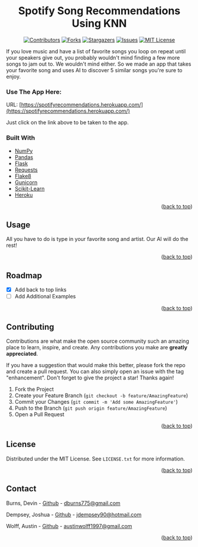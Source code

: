 <div id="top"></div>

<h1 align="center">
Spotify Song Recommendations Using KNN
</h1>

<center>

[![Contributors][contributors-shield]][contributors-url]
[![Forks][forks-shield]][forks-url]
[![Stargazers][stars-shield]][stars-url]
[![Issues][issues-shield]][issues-url]
[![MIT License][license-shield]][license-url]

</center>

<!-- ABOUT THE PROJECT -->
If you love music and have a list of favorite songs you loop on repeat until your speakers give out, you probably wouldn't mind finding a few more songs to jam out to. We wouldn't mind either. So we made an app that takes your favorite song and uses AI to discover 5 similar songs you're sure to enjoy.

### Use The App Here:
URL: [https://spotifyrecommendations.herokuapp.com/](https://spotifyrecommendations.herokuapp.com/)

Just click on the link above to be taken to the app.

### Built With

* [NumPy](https://numpy.org/)
* [Pandas](https://pandas.pydata.org/)
* [Flask](https://flask.palletsprojects.com/en/2.0.x/)
* [Requests](https://pypi.org/project/requests/)
* [Flake8](https://flake8.pycqa.org/en/latest/)
* [Gunicorn](https://gunicorn.org/)
* [Scikit-Learn](https://scikit-learn.org/stable/)
* [Heroku](https://www.heroku.com/)


<p align="right">(<a href="#top">back to top</a>)</p>


<!-- USAGE EXAMPLES -->
## Usage

All you have to do is type in your favorite song and artist. Our AI will do the rest!

<p align="right">(<a href="#top">back to top</a>)</p>


<!-- ROADMAP -->
## Roadmap

- [x] Add back to top links
- [ ] Add Additional Examples

<p align="right">(<a href="#top">back to top</a>)</p>


<!-- CONTRIBUTING -->
## Contributing

Contributions are what make the open source community such an amazing place to learn, inspire, and create. Any contributions you make are **greatly appreciated**.

If you have a suggestion that would make this better, please fork the repo and create a pull request. You can also simply open an issue with the tag "enhancement".
Don't forget to give the project a star! Thanks again!

1. Fork the Project
2. Create your Feature Branch (`git checkout -b feature/AmazingFeature`)
3. Commit your Changes (`git commit -m 'Add some AmazingFeature'`)
4. Push to the Branch (`git push origin feature/AmazingFeature`)
5. Open a Pull Request

<p align="right">(<a href="#top">back to top</a>)</p>


<!-- LICENSE -->
## License

Distributed under the MIT License. See `LICENSE.txt` for more information.

<p align="right">(<a href="#top">back to top</a>)</p>


<!-- CONTACT -->
## Contact

Burns, Devin - [Github](https://github.com/Devin-AB) - dburns775@gmail.com

Dempsey, Joshua - [Github](https://github.com/Jdempsey90) - jdempsey90@hotmail.com

Wolff, Austin - [Github](https://github.com/AustinJamesWolff) - austinwolff1997@gmail.com

<p align="right">(<a href="#top">back to top</a>)</p>



<!-- MARKDOWN LINKS & IMAGES -->
<!-- https://www.markdownguide.org/basic-syntax/#reference-style-links -->
[contributors-shield]: https://img.shields.io/github/contributors/othneildrew/Best-README-Template.svg?style=for-the-badge
[contributors-url]: https://github.com/othneildrew/Best-README-Template/graphs/contributors
[forks-shield]: https://img.shields.io/github/forks/othneildrew/Best-README-Template.svg?style=for-the-badge
[forks-url]: https://github.com/othneildrew/Best-README-Template/network/members
[stars-shield]: https://img.shields.io/github/stars/othneildrew/Best-README-Template.svg?style=for-the-badge
[stars-url]: https://github.com/othneildrew/Best-README-Template/stargazers
[issues-shield]: https://img.shields.io/github/issues/othneildrew/Best-README-Template.svg?style=for-the-badge
[issues-url]: https://github.com/othneildrew/Best-README-Template/issues
[license-shield]: https://img.shields.io/github/license/othneildrew/Best-README-Template.svg?style=for-the-badge
[license-url]: https://github.com/othneildrew/Best-README-Template/blob/master/LICENSE.txt
[linkedin-shield]: https://img.shields.io/badge/-LinkedIn-black.svg?style=for-the-badge&logo=linkedin&colorB=555
[linkedin-url]: https://linkedin.com/in/othneildrew
[product-screenshot]: images/screenshot.png
